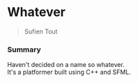 # Whatever

> Sufien Tout

### Summary
Haven't decided on a name so whatever.  
It's a platformer built using C++ and SFML.